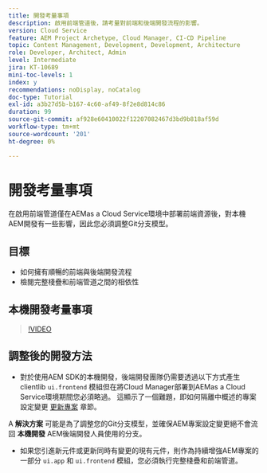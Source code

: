 ```yaml
---
title: 開發考量事項
description: 啟用前端管道後，請考量對前端和後端開發流程的影響。
version: Cloud Service
feature: AEM Project Archetype, Cloud Manager, CI-CD Pipeline
topic: Content Management, Development, Development, Architecture
role: Developer, Architect, Admin
level: Intermediate
jira: KT-10689
mini-toc-levels: 1
index: y
recommendations: noDisplay, noCatalog
doc-type: Tutorial
exl-id: a3b27d5b-b167-4c60-af49-8f2e8d814c86
duration: 99
source-git-commit: af928e60410022f12207082467d3bd9b818af59d
workflow-type: tm+mt
source-wordcount: '201'
ht-degree: 0%

---
```


# 開發考量事項

在啟用前端管道僅在AEMas a Cloud Service環境中部署前端資源後，對本機AEM開發有一些影響，因此您必須調整Git分支模型。

## 目標

* 如何擁有順暢的前端與後端開發流程
* 檢閱完整棧疊和前端管道之間的相依性


## 本機開發考量事項

>[!VIDEO](https://video.tv.adobe.com/v/3409421?quality=12&learn=on)


## 調整後的開發方法

* 對於使用AEM SDK的本機開發，後端開發團隊仍需要透過以下方式產生clientlib `ui.frontend` 模組但在將Cloud Manager部署到AEMas a Cloud Service環境期間您必須略過。 這顯示了一個難題，即如何隔離中概述的專案設定變更 [更新專案](update-project.md) 章節。

A __解決方案__ 可能是為了調整您的Git分支模型，並確保AEM專案設定變更絕不會流回 __本機開發__ AEM後端開發人員使用的分支。


* 如果您引進新元件或更新同時有變更的現有元件，則作為持續增強AEM專案的一部分 `ui.app` 和 `ui.frontend` 模組，您必須執行完整棧疊和前端管道。

